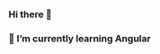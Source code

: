 ### Hi there 👋
### 🌱 I’m currently learning Angular
<!--
**0ne4rif/0ne4rif** is a ✨ _special_ ✨ repository because its `README.md` (this file) appears on your GitHub profile.

Here are some ideas to get you started:

### 
- 🔭 I’m currently working on 
- 👯 I’m looking to collaborate on ...
- 🤔 I’m looking for help with ...
- 💬 Ask me about ...
- 📫 How to reach me: ...
- 😄 Pronouns: ...
- ⚡ Fun fact: ...
-->
